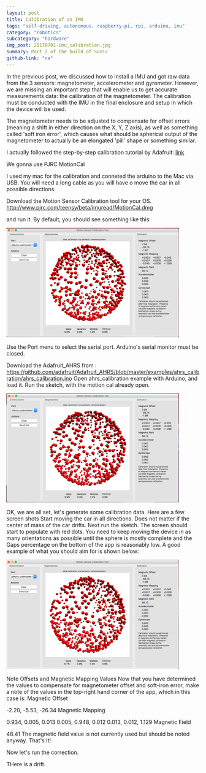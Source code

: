 ```yaml
---
layout: post
title: Calibration of an IMU
tags: "self-driving, autonomous, raspberry-pi, rpi, arduino, imu"
category: "robotics"
subcategory: "hardware"
img_post: 20170701-imu_calibration.jpg
summary: Part 2 of the build of Sonic
github-link: "na"
---
```


In the previous post, we discussed how to install a IMU and got raw data from the 3 sensors: magnetometer, accelerometer and gyrometer. However, we are missing an important step that will enable us to get accurate measurements data: the calibration of the magnetometer. The calibration must be conducted with the IMU in the final enclosure and setup in which the device will be used.

The magnetometer needs to be adjusted to compensate for offset errors (meaning a shift in either direction on the X, Y, Z axis), as well as something called 'soft iron error', which causes what should be spherical output of the magnetometer to actually be an elongated 'pill' shape or something similar.


I actually followed the step-by-step calibration tutorial by Adafruit: [link](https://learn.adafruit.com/ahrs-for-adafruits-9-dof-10-dof-breakout/magnetometer-calibration)


We gonna use PJRC MotionCal

I used my mac for the calibration and conneted the arduino to the Mac via USB. You will need a long cable as you will have o move the car in all possible directions.


Download the Motion Sensor Calibration tool for your OS. 
http://www.pjrc.com/teensy/beta/imuread/MotionCal.dmg

and run it. By default, you should see something like this:

 <img src="/images/20170701/cal/screenshot_01.png" width="450px">


Use the Port menu to select the serial port. Arduino's serial monitor must be closed.

Download the Adafruit_AHRS from : https://github.com/adafruit/Adafruit_AHRS/blob/master/examples/ahrs_calibration/ahrs_calibration.ino
Open ahrs_calibration example with Arduino, and load it. Run the sketch, with the motion cal already open.

<img src="/images/20170701/cal/screenshot_02.png" width="450px">



OK, we are all set, let's generate some calibration data. Here are a few screen shots 
Start moving the car in all directions. Does not matter if the center of mass of the car drifts.
Next run the sketch. The screen should start to populate with red dots. You need to keep moving the device in as many orientations as possible until the sphere is mostly complete and the Gaps percentage on the bottom of the app is reasonably low.
A good example of what you should aim for is shown below:

<img src="/images/20170701/cal/screenshot_03.png" width="450px">


Note Offsets and Magnetic Mapping Values
Now that you have determined the values to compensate for magnetometer offset and soft-iron error, make a note of the values in the top-right hand corner of the app, which in this case is:
Magnetic Offset

-2.20, -5.53, -26.34
Magnetic Mapping

0.934, 0.005, 0.013
0.005, 0.948, 0.012
0.013, 0.012, 1.129
Magnetic Field

48.41
The magnetic field value is not currently used but should be noted anyway.
That's It!

Now let's run the correction.

THere is a drift.